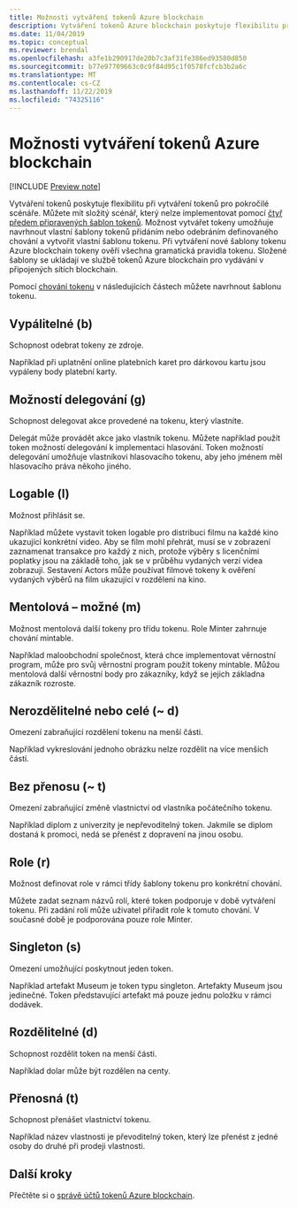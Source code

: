```yaml
---
title: Možnosti vytváření tokenů Azure blockchain
description: Vytváření tokenů Azure blockchain poskytuje flexibilitu při vytváření tokenů pro pokročilé scénáře.
ms.date: 11/04/2019
ms.topic: conceptual
ms.reviewer: brendal
ms.openlocfilehash: a3fe1b290917de20b7c3af31fe386ed93580d850
ms.sourcegitcommit: b77e97709663c0c9f84d95c1f0578fcfcb3b2a6c
ms.translationtype: MT
ms.contentlocale: cs-CZ
ms.lasthandoff: 11/22/2019
ms.locfileid: "74325116"
---
```

# <a name="azure-blockchain-tokens-composability"></a>Možnosti vytváření tokenů Azure blockchain

[!INCLUDE [Preview note](./includes/preview.md)]

Vytváření tokenů poskytuje flexibilitu při vytváření tokenů pro pokročilé scénáře. Můžete mít složitý scénář, který nelze implementovat pomocí [čtyř předem připravených šablon tokenů](templates.md#base-token-types). Možnost vytvářet tokeny umožňuje navrhnout vlastní šablony tokenů přidáním nebo odebráním definovaného chování a vytvořit vlastní šablonu tokenu. Při vytváření nové šablony tokenu Azure blockchain tokeny ověří všechna gramatická pravidla tokenu. Složené šablony se ukládají ve službě tokenů Azure blockchain pro vydávání v připojených sítích blockchain.

Pomocí [chování tokenu](templates.md#token-behaviors) v následujících částech můžete navrhnout šablonu tokenu.

## <a name="burnable-b"></a>Vypálitelné (b)

Schopnost odebrat tokeny ze zdroje.

Například při uplatnění online platebních karet pro dárkovou kartu jsou vypáleny body platební karty.

## <a name="delegable-g"></a>Možností delegování (g)

Schopnost delegovat akce provedené na tokenu, který vlastníte.

Delegát může provádět akce jako vlastník tokenu. Můžete například použít token možností delegování k implementaci hlasování. Token možností delegování umožňuje vlastníkovi hlasovacího tokenu, aby jeho jménem měl hlasovacího práva někoho jiného.

## <a name="logable-l"></a>Logable (l)

Možnost přihlásit se.

Například můžete vystavit token logable pro distribuci filmu na každé kino ukazující konkrétní video. Aby se film mohl přehrát, musí se v zobrazení zaznamenat transakce pro každý z nich, protože výběry s licenčními poplatky jsou na základě toho, jak se v průběhu vydaných verzí videa zobrazují. Sestavení Actors může používat filmové tokeny k ověření vydaných výběrů na film ukazující v rozdělení na kino.

## <a name="mint-able-m"></a>Mentolová – možné (m)

Možnost mentolová další tokeny pro třídu tokenu. Role Minter zahrnuje chování mintable.

Například maloobchodní společnost, která chce implementovat věrnostní program, může pro svůj věrnostní program použít tokeny mintable. Můžou mentolová další věrnostní body pro zákazníky, když se jejich základna zákazník rozroste.  

## <a name="non-subdividable-or-whole-d"></a>Nerozdělitelné nebo celé (~ d)

Omezení zabraňující rozdělení tokenu na menší části.

Například vykreslování jednoho obrázku nelze rozdělit na více menších částí. 

## <a name="non-transferable-t"></a>Bez přenosu (~ t)

Omezení zabraňující změně vlastnictví od vlastníka počátečního tokenu.

Například diplom z univerzity je nepřevoditelný token. Jakmile se diplom dostaná k promoci, nedá se přenést z dopravení na jinou osobu.

## <a name="roles-r"></a>Role (r)

Možnost definovat role v rámci třídy šablony tokenu pro konkrétní chování.

Můžete zadat seznam názvů rolí, které token podporuje v době vytváření tokenu. Při zadání rolí může uživatel přiřadit role k tomuto chování. V současné době je podporována pouze role Minter.

## <a name="singleton-s"></a>Singleton (s)

Omezení umožňující poskytnout jeden token.

Například artefakt Museum je token typu singleton. Artefakty Museum jsou jedinečné. Token představující artefakt má pouze jednu položku v rámci dodávek.

## <a name="subdividable-d"></a>Rozdělitelné (d)

Schopnost rozdělit token na menší části.

Například dolar může být rozdělen na centy.

## <a name="transferable-t"></a>Přenosná (t)

Schopnost přenášet vlastnictví tokenu.

Například název vlastnosti je převoditelný token, který lze přenést z jedné osoby do druhé při prodeji vlastnosti.

## <a name="next-steps"></a>Další kroky

Přečtěte si o [správě účtů tokenů Azure blockchain](account-management.md).
